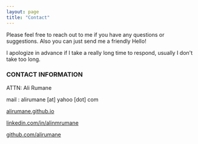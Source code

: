 ```yaml
---
layout: page
title: "Contact"
---
```


Please feel free to reach out to me if you have any questions or suggestions. Also you can just send me a friendly Hello!

I apologize in advance if I take a really long time to respond, usually I don't take too long.

### CONTACT INFORMATION

ATTN: Ali Rumane

mail : alirumane [at] yahoo [dot] com

[alirumane.github.io](https://alirumane.github.io/)

[linkedin.com/in/alinmrumane](https://linkedin.com/in/alinmrumane)

[github.com/alirumane](https://github.com/alirumane)
